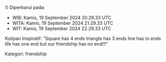 ⏰ Diperbarui pada:
- WIB: Kamis, 19 September 2024 20.29.33 UTC
- WITA: Kamis, 19 September 2024 21.29.33 UTC
- WIT: Kamis, 19 September 2024 22.29.33 UTC

Kutipan Inspiratif:
"Square has 4 ends triangle has 3 ends line has to ends life has one end but our friendship has no end!!!"


Kategori: friendship

